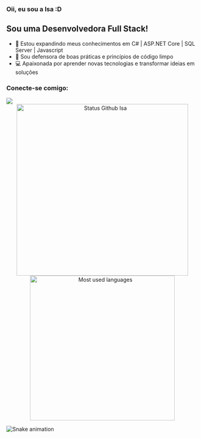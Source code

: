 ### Oii, eu sou a Isa :D

## Sou uma Desenvolvedora Full Stack!

- 🌱 Estou expandindo meus conhecimentos em C# | ASP.NET Core | SQL Server | Javascript 
- 🧹 Sou defensora de boas práticas e princípios de código limpo
- 💻 Apaixonada por aprender novas tecnologias e transformar ideias em soluções 

### Conecte-se comigo:
<div>
  <a href="https://www.linkedin.com/in/isabella-consani/" target="_blank"><img src="https://img.shields.io/badge/-LinkedIn-%230077B5?style=for-the-badge&logo=linkedin&logoColor=white" target="_blank"></a> 
</div>

<div align="center">
<img width="450em" alt="Status Github Isa" src="https://github-readme-stats.vercel.app/api?username=isconsani&show_icons=true&theme=dracula" />
<img width="380em" alt="Most used languages" src="https://github-readme-stats.vercel.app/api/top-langs/?username=isconsani&layout=compact&theme=dracula"/>
</div>

![Snake animation](https://github.com/rodrigofurlaneti/rodrigofurlaneti/blob/main/github-contribution-grid-snake-dark.svg)
